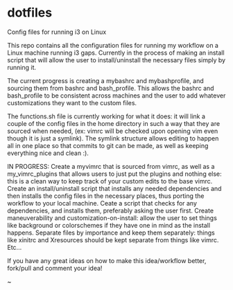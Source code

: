# dotfiles
Config files for running i3 on Linux

This repo contains all the configuration files for running my workflow on a Linux machine running i3 gaps. Currently in the process of making an install script that will allow the user to install/uninstall the necessary files simply by running it.

The current progress is creating a mybashrc and mybashprofile, and sourcing them from bashrc and bash_profile. This allows the bashrc and bash_profile to be consistent across machines and the user to add whatever customizations they want to the custom files.

The functions.sh file is currently working for what it does: it will link a couple of the config files in the home directory in such a way that they are sourced when needed, (ex: vimrc will be checked upon opening vim even though it is just a symlink).
The symlink structure allows editing to happen all in one place so that commits to git can be made, as well as keeping everything nice and clean :).

IN PROGRESS:
    Create a myvimrc that is sourced from vimrc, as well as a my_vimrc_plugins that allows users to just put the plugins and nothing else: this is a clean way to keep track of your custom edits to the base vimrc.
    Create an install/uninstall script that installs any needed dependencies and then installs the config files in the necessary places, thus porting the workflow to your local machine.
    Ceate a script that checks for any dependencies, and installs them, preferably asking the user first.
    Create maneuverability and customization-on-install: allow the user to set things like background or colorschemes if they have one in mind as the install happens.
    Separate files by importance and keep them separately: things like xinitrc and Xresources should be kept separate from things like vimrc.
    Etc...

If you have any great ideas on how to make this idea/workflow better, fork/pull and comment your idea!









~






